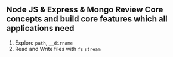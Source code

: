 ## Node JS & Express & Mongo Review Core concepts and build core features which all applications need

1. Explore `path`, `__dirname`
2. Read and Write files with `fs` `stream`
